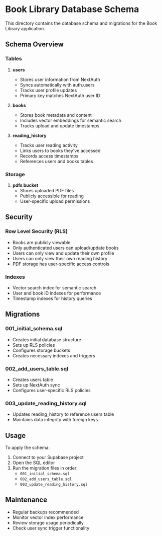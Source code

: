 # Book Library Database Schema

This directory contains the database schema and migrations for the Book Library application.

## Schema Overview

### Tables

1. **users**
   - Stores user information from NextAuth
   - Syncs automatically with auth.users
   - Tracks user profile updates
   - Primary key matches NextAuth user ID

2. **books**
   - Stores book metadata and content
   - Includes vector embeddings for semantic search
   - Tracks upload and update timestamps

3. **reading_history**
   - Tracks user reading activity
   - Links users to books they've accessed
   - Records access timestamps
   - References users and books tables

### Storage

1. **pdfs bucket**
   - Stores uploaded PDF files
   - Publicly accessible for reading
   - User-specific upload permissions

## Security

### Row Level Security (RLS)

- Books are publicly viewable
- Only authenticated users can upload/update books
- Users can only view and update their own profile
- Users can only view their own reading history
- PDF storage has user-specific access controls

### Indexes

- Vector search index for semantic search
- User and book ID indexes for performance
- Timestamp indexes for history queries

## Migrations

### 001_initial_schema.sql
- Creates initial database structure
- Sets up RLS policies
- Configures storage buckets
- Creates necessary indexes and triggers

### 002_add_users_table.sql
- Creates users table
- Sets up NextAuth sync
- Configures user-specific RLS policies

### 003_update_reading_history.sql
- Updates reading_history to reference users table
- Maintains data integrity with foreign keys

## Usage

To apply the schema:

1. Connect to your Supabase project
2. Open the SQL editor
3. Run the migration files in order:
   - `001_initial_schema.sql`
   - `002_add_users_table.sql`
   - `003_update_reading_history.sql`

## Maintenance

- Regular backups recommended
- Monitor vector index performance
- Review storage usage periodically
- Check user sync trigger functionality 